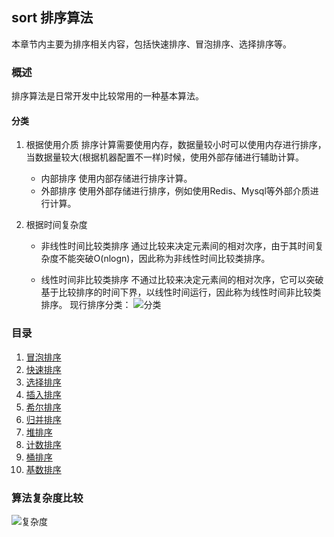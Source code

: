 ## sort 排序算法
本章节内主要为排序相关内容，包括快速排序、冒泡排序、选择排序等。

### 概述
排序算法是日常开发中比较常用的一种基本算法。

#### 分类

1. 根据使用介质
	排序计算需要使用内存，数据量较小时可以使用内存进行排序，当数据量较大(根据机器配置不一样)时候，使用外部存储进行辅助计算。
	- 内部排序
	使用内部存储进行排序计算。
	- 外部排序
	使用外部存储进行排序，例如使用Redis、Mysql等外部介质进行计算。

2. 根据时间复杂度
    - 非线性时间比较类排序
    通过比较来决定元素间的相对次序，由于其时间复杂度不能突破O(nlogn)，因此称为非线性时间比较类排序。

    - 线性时间非比较类排序
    不通过比较来决定元素间的相对次序，它可以突破基于比较排序的时间下界，以线性时间运行，因此称为线性时间非比较类排序。 
现行排序分类：
![分类](https://github.com/usthooz/algorithm/img/sort.png)

### 目录
1. [冒泡排序](https://github.com/usthooz/algorithm/tree/master/sort/%E5%86%92%E6%B3%A1%E6%8E%92%E5%BA%8F)  
2. [快速排序]()
3. [选择排序]()  
4. [插入排序]()
5. [希尔排序]()
6. [归并排序]()
7. [堆排序]()
8. [计数排序]()
9. [桶排序]()
10. [基数排序]()

### 算法复杂度比较
![复杂度](https://github.com/usthooz/algorithm/img/on.png)
